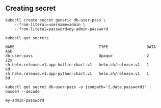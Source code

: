 ## Creating secret

```
kubectl create secret generic db-user-pass \
    --from-literal=username=admin \
    --from-literal=password=my-admin-password
```

`kubectl get secrets`
```
NAME                                     TYPE                 DATA   AGE
db-user-pass                             Opaque               2      22s
sh.helm.release.v1.app-kotlin-chart.v1   helm.sh/release.v1   1      6d
sh.helm.release.v1.app-python-chart.v1   helm.sh/release.v1   1      6d
```

`kubectl get secret db-user-pass -o jsonpath='{.data.password}' | base64 --decode`
```
my-admin-password
```